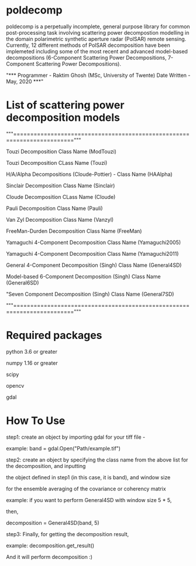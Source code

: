 # poldecomp

poldecomp is a perpetually incomplete, general purpose library for common post-processing task involving scattering power decompostion modelling in the domain polarimetric synthetic aperture radar (PolSAR) remote sensing. Currently, 12 different methods of PolSAR decomposition have been implemeted including some of the most recent and advanced model-based decompositions (6-Component Scattering Power Decompositions, 7-Component Scattering Power Decompositions).

"*** Programmer - Raktim Ghosh (MSc, University of Twente)  Date Written - May, 2020 ***"


# List of scattering power decomposition models

"""========================================================================"""

Touzi Decomposition                                                      Class Name (ModTouzi)          

Touzi Decomposition                                                      CLass Name (Touzi)             

H/A/Alpha Decompositions (Cloude-Pottier) -                              Class Name (HAAlpha)

Sinclair Decomposition                                                   Class Name (Sinclair)

Cloude Decomposition                                                     CLass Name (Cloude)

Pauli Decomposition                                                      Class Name (Pauli)

Van Zyl Decomposition                                                    Class Name (Vanzyl)

FreeMan-Durden Decomposition                                             Class Name (FreeMan)

Yamaguchi 4-Component Decomposition                                      Class Name (Yamaguchi2005)   

Yamaguchi 4-Component Decomposition                                      Class Name (Yamaguchi2011)

General 4-Component Decomposition (Singh)                                Class Name (General4SD)

Model-based 6-Component Decomposition (Singh)                            Class Name (General6SD)     

"Seven Component Decomposition (Singh)                                   Class Name (General7SD)

"""========================================================================"""
# Required packages 

python 3.6 or greater

numpy 1.16 or greater

scipy 

opencv

gdal

# How To Use

step1: create an object by importing gdal for your tiff file - 

example:
band = gdal.Open("Path/example.tif")



step2: create an object by specifying the class name from the above list for the decomposition, and inputting

the object defined in step1 (in this case, it is band), and window size 

for the ensemble averaging of the covariance or coherency matrix

example:
if you want to perform General4SD with window size 5 * 5, 

then,

decomposition = General4SD(band, 5)



step3: Finally, for getting the decomposition result, 

example:
decomposition.get_result()

And it will perform decomposition :)
